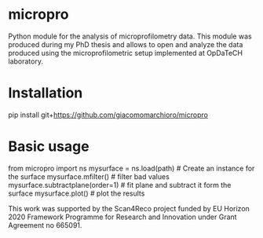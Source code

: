 # micropro
Python module for the analysis of microprofilometry data. This module was produced during my PhD thesis and allows to open and analyze the data produced using the microprofilometric setup implemented at OpDaTeCH laboratory. 

# Installation 

  pip install git+https://github.com/giacomomarchioro/micropro
  
# Basic usage

  from micropro import ns
  mysurface = ns.load(path) # Create an instance for the surface
  mysurface.mfilter() # filter bad values
  mysurface.subtractplane(order=1) # fit plane and subtract it form the surface
  mysurface.plot() # plot the results



This work was supported by the Scan4Reco project funded by EU Horizon 2020 Framework Programme for Research and Innovation under Grant Agreement no 665091.

